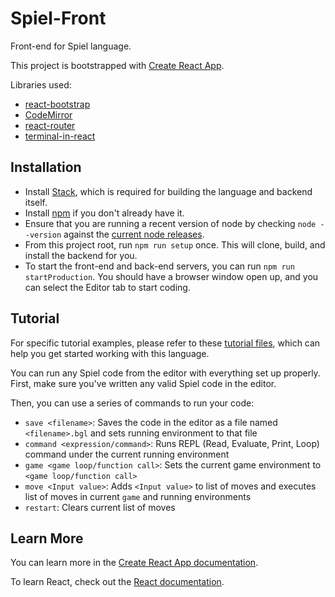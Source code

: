# Spiel-Front

Front-end for Spiel language.

This project is bootstrapped with [Create React App](https://github.com/facebook/create-react-app).

Libraries used:
* [react-bootstrap](https://react-bootstrap.github.io/)
* [CodeMirror](https://codemirror.net/)
* [react-router](https://github.com/ReactTraining/react-router)
* [terminal-in-react](https://github.com/nitin42/terminal-in-react)

## Installation
- Install [Stack](https://docs.haskellstack.org/en/stable/README/), which is required for building the language and backend itself.
- Install [npm](https://docs.npmjs.com/downloading-and-installing-node-js-and-npm) if you don't already have it.
- Ensure that you are running a recent version of node by checking `node --version` against the [current node releases](https://nodejs.org/en/).
- From this project root, run `npm run setup` once. This will clone, build, and install the backend for you.
- To start the front-end and back-end servers, you can run `npm run startProduction`. You should have a browser window open up, and you can select the Editor tab to start coding.

## Tutorial

For specific tutorial examples, please refer to these [tutorial files](https://github.com/The-Code-In-Sheep-s-Clothing/Spiel-Lang/tree/master/examples/tutorials), which can help you get started working with this language.

You can run any Spiel code from the editor with everything set up properly. First, make sure you've written any valid Spiel code in the editor.

Then, you can use a series of commands to run your code:

 * `save <filename>`: Saves the code in the editor as a file named `<filename>.bgl` and sets running environment to that file
 * `command <expression/command>`: Runs REPL (Read, Evaluate, Print, Loop) command under the current running environment
 * `game <game loop/function call>`: Sets the current game environment to `<game loop/function call>`
 * `move <Input value>`: Adds `<Input value>` to list of moves and executes list of moves in current `game` and running environments
 * `restart`: Clears current list of moves

## Learn More

You can learn more in the [Create React App documentation](https://facebook.github.io/create-react-app/docs/getting-started).

To learn React, check out the [React documentation](https://reactjs.org/).
